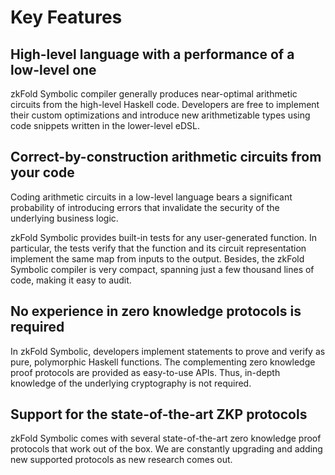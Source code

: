 # Key Features

## High-level language with a performance of a low-level one
zkFold Symbolic compiler generally produces near-optimal arithmetic circuits from the high-level Haskell code. Developers are free to implement their custom optimizations and introduce new arithmetizable types using code snippets written in the lower-level eDSL.

## Correct-by-construction arithmetic circuits from your code
Coding arithmetic circuits in a low-level language bears a significant probability of introducing errors that invalidate the security of the underlying business logic.

zkFold Symbolic provides built-in tests for any user-generated function. In particular, the tests verify that the function and its circuit representation implement the same map from inputs to the output. Besides, the zkFold Symbolic compiler is very compact, spanning just a few thousand lines of code, making it easy to audit.

## No experience in zero knowledge protocols is required
In zkFold Symbolic, developers implement statements to prove and verify as pure, polymorphic Haskell functions. The complementing zero knowledge proof protocols are provided as easy-to-use APIs. Thus, in-depth knowledge of the underlying cryptography is not required.

## Support for the state-of-the-art ZKP protocols
zkFold Symbolic comes with several state-of-the-art zero knowledge proof protocols that work out of the box. We are constantly upgrading and adding new supported protocols as new research comes out.